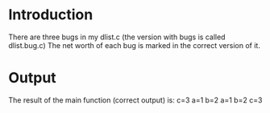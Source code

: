 # Introduction
There are three bugs in my dlist.c (the version with bugs is called dlist.bug.c)
The net worth of each bug is marked in the correct version of it.

# Output
The result of the main function (correct output) is:
c=3
a=1
b=2
a=1
b=2
c=3 

